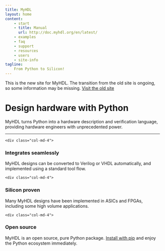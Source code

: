 ```yaml
---
title: MyHDL
layout: home
content:
    - start 
    - title: Manual
      url: http://doc.myhdl.org/en/latest/
    - examples
    - faq
    - support
    - resources
    - users
    - site-info 
tagline:
    From Python to Silicon!
---
```


<div class="row text-center">
    <div class="col-md-6 col-md-offset-3">
<div class="alert-info">
This is the new site for MyHDL. The transition from
the old site is ongoing, so some information may be missing.
<a class="alert-link" href="http://www.myhdl.org">Visit the old site</a>
</div>
    </div>
</div>


<div class="row text-center">
    <div class="col-md-8 col-md-offset-2">
<h1> Design hardware with Python</h1>
<p class="lead">
MyHDL turns Python into a hardware description and verification
language, providing hardware engineers with unprecedented power.
</p>
    </div>
</div>

<hr class="half-rule">

<div class="row text-center">

    <div class="col-md-4">
<h3><i class="fa fa-cogs"></i> Integrates seamlessly</h3>
<p>
MyHDL designs can be converted to Verilog or VHDL automatically, and
implemented using a standard tool flow.
</p>  
    </div>

    <div class="col-md-4">
<h3><i class="fa fa-check-square-o"></i> Silicon proven</h3>
<p>
Many MyHDL designs have been implemented in ASICs and FPGAs,
including some high volume applications. 
</p>
    </div>

    <div class="col-md-4">
<h3><i class="fa fa-bitbucket"></i> Open source</h3>
<p>
MyHDL is an open source, pure Python package.  
<a href="start/installation.html">Install with pip</a>
and enjoy the Python ecosystem immediately. 
</p>
    </div>

</div>
